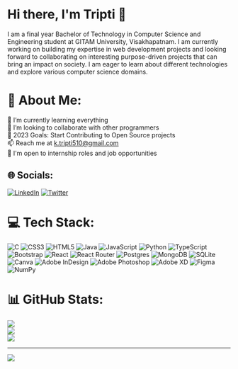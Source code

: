 # Hi there, I'm Tripti 👋
I am a final year Bachelor of Technology in Computer Science and Engineering student at GITAM University, Visakhapatnam. I am currently working on building my expertise in web development projects and looking forward to collaborating on interesting purpose-driven projects that can bring an impact on society. I am eager to learn about different technologies and explore various computer science domains.

# 💫 About Me:
🌱 I’m currently learning everything<br>👯 I’m looking to collaborate with other programmers<br>🥅 2023 Goals: Start Contributing to Open Source projects<br>📫 Reach me at k.tripti510@gmail.com<br>🙂 I'm open to internship roles and job opportunities


## 🌐 Socials:
[![LinkedIn](https://img.shields.io/badge/LinkedIn-%230077B5.svg?logo=linkedin&logoColor=white)](https://linkedin.com/in/https://www.linkedin.com/in/tripti-kaur/) [![Twitter](https://img.shields.io/badge/Twitter-%231DA1F2.svg?logo=Twitter&logoColor=white)](https://twitter.com/https://www.twitter.com/arttripbytripti) 

# 💻 Tech Stack:
![C](https://img.shields.io/badge/c-%2300599C.svg?style=for-the-badge&logo=c&logoColor=white) ![CSS3](https://img.shields.io/badge/css3-%231572B6.svg?style=for-the-badge&logo=css3&logoColor=white) ![HTML5](https://img.shields.io/badge/html5-%23E34F26.svg?style=for-the-badge&logo=html5&logoColor=white) ![Java](https://img.shields.io/badge/java-%23ED8B00.svg?style=for-the-badge&logo=java&logoColor=white) ![JavaScript](https://img.shields.io/badge/javascript-%23323330.svg?style=for-the-badge&logo=javascript&logoColor=%23F7DF1E) ![Python](https://img.shields.io/badge/python-3670A0?style=for-the-badge&logo=python&logoColor=ffdd54) ![TypeScript](https://img.shields.io/badge/typescript-%23007ACC.svg?style=for-the-badge&logo=typescript&logoColor=white) ![Bootstrap](https://img.shields.io/badge/bootstrap-%23563D7C.svg?style=for-the-badge&logo=bootstrap&logoColor=white) ![React](https://img.shields.io/badge/react-%2320232a.svg?style=for-the-badge&logo=react&logoColor=%2361DAFB) ![React Router](https://img.shields.io/badge/React_Router-CA4245?style=for-the-badge&logo=react-router&logoColor=white) ![Postgres](https://img.shields.io/badge/postgres-%23316192.svg?style=for-the-badge&logo=postgresql&logoColor=white) ![MongoDB](https://img.shields.io/badge/MongoDB-%234ea94b.svg?style=for-the-badge&logo=mongodb&logoColor=white) ![SQLite](https://img.shields.io/badge/sqlite-%2307405e.svg?style=for-the-badge&logo=sqlite&logoColor=white) ![Canva](https://img.shields.io/badge/Canva-%2300C4CC.svg?style=for-the-badge&logo=Canva&logoColor=white) ![Adobe InDesign](https://img.shields.io/badge/Adobe%20InDesign-49021F?style=for-the-badge&logo=adobeindesign&logoColor=white) ![Adobe Photoshop](https://img.shields.io/badge/adobephotoshop-%2331A8FF.svg?style=for-the-badge&logo=adobephotoshop&logoColor=white) ![Adobe XD](https://img.shields.io/badge/Adobe%20XD-470137?style=for-the-badge&logo=Adobe%20XD&logoColor=#FF61F6) 	![Figma](https://img.shields.io/badge/figma-%23F24E1E.svg?style=for-the-badge&logo=figma&logoColor=white) ![NumPy](https://img.shields.io/badge/numpy-%23013243.svg?style=for-the-badge&logo=numpy&logoColor=white)
# 📊 GitHub Stats:
![](https://github-readme-stats.vercel.app/api?username=Tripti-Kaur&theme=dark&hide_border=true&include_all_commits=false&count_private=true)<br/>
![](https://github-readme-streak-stats.herokuapp.com/?user=Tripti-Kaur&theme=dark&hide_border=true)<br/>
![](https://github-readme-stats.vercel.app/api/top-langs/?username=Tripti-Kaur&theme=dark&hide_border=true&include_all_commits=false&count_private=true&layout=compact)

<!--
### ✍️ Random Dev Quote
![](https://quotes-github-readme.vercel.app/api?type=horizontal&theme=radical)
-->

---
[![](https://visitcount.itsvg.in/api?id=Tripti-Kaur&icon=0&color=0)](https://visitcount.itsvg.in)

<!-- Proudly created with GPRM ( https://gprm.itsvg.in ) -->

